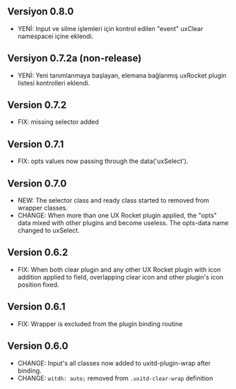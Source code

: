 ## Versiyon 0.8.0
- YENİ: Input ve silme işlemleri için kontrol edilen "event" uxClear namespacei içine eklendi.

## Versiyon 0.7.2a (non-release)
- YENİ: Yeni tanımlanmaya başlayan, elemana bağlanmış uxRocket plugin listesi kontrolleri eklendi.

## Version 0.7.2
- FIX: missing selector added

## Version 0.7.1
- FIX: opts values now passing through the data('uxSelect').

## Version 0.7.0
- NEW: The selector class and ready class started to removed from wrapper classes.
- CHANGE: When more than one UX Rocket plugin applied, the "opts" data mixed with other plugins and become useless. The opts-data name changed to uxSelect. 

## Version 0.6.2
- FIX: When both clear plugin and any other UX Rocket plugin with icon addition applied to field, overlapping clear icon and other plugin's icon position fixed.

## Version 0.6.1
- FIX: Wrapper is excluded from the plugin binding routine

## Version 0.6.0
- CHANGE: Input's all classes now added to uxitd-plugin-wrap after binding.
- CHANGE: `witdh: auto;` removed from `.uxitd-clear-wrap` definition
